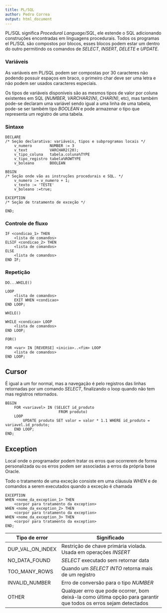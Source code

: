 ```yaml
---
title: PL/SQL
author: Pedro Correa
output: html_document
---
```


PL/SQL significa *Procedural Language/SQL*, ele estende o SQL adicionando construções encontradas em linguagens procedurais. Todos os programas el PL/SQL são compostos por blocos, esses blocos podem estar um dentro do outro permitindo os comandos de *SELECT*, *INSERT*, *DELETE* e *UPDATE*.

### Variáveis

As variáveis em PL/SQL podem ser compostas por 30 caracteres não podendo possuir espaços em braco, o primeiro char deve ser uma letra e não podem ser usados caracteres especiais.

Os tipos de variáveis disponíveis são as mesmos tipos de valor por coluna existentes em SQL (*NUMBER*, *VARCHAR2(N)*, *CHAR(N)*, etc), mas também pode-se declaram uma variável sendo igual a uma linha de uma tabela, pode-se ser também tipo *BOOLEAN* e pode armazenar o tipo que representa um registro de uma tabela.

### Sintaxe
```
DECLARE
/* Seção declarativa: variáveis, tipos e subprogramas locais */
    v_numero        NUMBER := 3
    v_text          VARCHAR2(20);
    v_tipo_coluna   tabela.coluna%TYPE
    v_tipo_registro tabela%ROWTYPE
    v_boleano       BOOLEAN

BEGIN
/* Seção onde vão as instruções procedurais e SQL. */
    v_numero := v_numero + 1;
    v_texto := 'TESTE'
    v_boleano :=true;

EXCEPTION
/* Seção de tratamento de exceção */

END;
```

### Controle de fluxo
```
IF <condicao_1> THEN
    <lista de comandos>
ELSIF <condicao_2> THEN
    <lista de comandos>
ELSE
    <lista de comandos>
END IF;
```

### Repetição
`DO...WHILE()`
```
LOOP
    <lista de comandos>
    EXIT WHEN <condicao>
END LOOP;
```
`WHILE()`
```
WHILE <condicao> LOOP
    <lista de comandos>
END LOOP;
```
`FOR()`
```
FOR <var> IN [REVERSE] <inicio>..<fim> LOOP
    <lista de comandos>
END LOOP;
```

## Cursor

É igual a um for normal, mas a navegação é pelo registros das linhas retornadas por um comando *SELECT*, finalizando o loop quando não tem mas registros retornados.

```
BEGIN
    FOR <variavel> IN (SELECT id_produto
                        FROM produto)
    LOOP
        UPDATE produto SET valor = valor * 1.1 WHERE id_produto = variavel.id_produto;
    END LOOP;
END;
```

## Exception

Local onde o programador podem tratar os erros que ocorrerem de forma personalizada ou os erros podem ser associadas a erros da própria base Oracle.

Todo o tratamento de uma exceção consiste em uma cláusula *WHEN* e de comandos a serem executados quando a exceção é chamada

```
EXCEPTION
WHEN <nome_da_exception_1> THEN
    <corpor para tratamento da exception>
WHEN <nome_da_exception_2> THEN
    <corpor para tratamento da exception>
WHEN <nome_da_exception_3> THEN
    <corpor para tratamento da exception>
END;
```

Tipo de error     | Significado
----------------- | -----------------------------------------------------------
DUP_VAL_ON_INDEX  | Restrição de chave primária violada. Usada em operações *INSERT*
NO_DATA_FOUND     | *SELECT* executado sem retornar data
TOO_MANY_ROWS     | Quando um *SELECT INTO* retorna mais de um registro
INVALID_NUMBER    | Erro de conversão para o tipo *NUMBER*
OTHER             | Qualquer erro que pode ocorrer, bom deixá-la como última opção para garantir que todos os erros sejam detectados